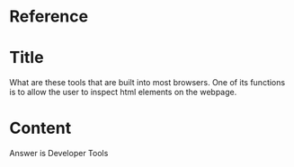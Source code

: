 # Reference

[//]: <> (文章所涉及到的技术点、WriteUp的链接)



# Title

[//]: <> (题目)

What are these tools that are built into most browsers. One of its functions is to allow the user to inspect html elements on the webpage.

# Content

[//]: <> (WriteUp内容)


Answer is Developer Tools